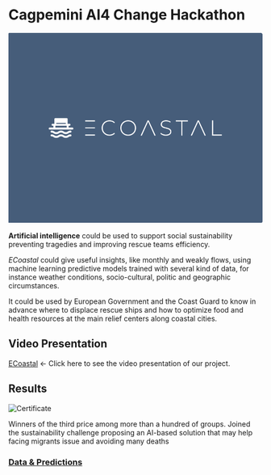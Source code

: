 # Cagpemini AI4 Change Hackathon

![ECoastal](https://github.com/FedericoRaimondi/me/blob/master/Capgemini_AI4Change_Hackathon/data%26predictions/ECOASTAL.PNG)

**Artificial intelligence** could be used to support social sustainability preventing tragedies and improving rescue teams efficiency.

_ECoastal_ could give useful insights, like monthly and weakly flows, using machine learning predictive models trained with several kind of data, for instance weather conditions, socio-cultural, politic and geographic circumstances.

It could be used by European Government and the Coast Guard to know in advance where to displace rescue ships and how to optimize food and health resources at the main relief centers along coastal cities.

## Video Presentation
[ECoastal](https://youtu.be/ZTP89K_19sY) <- Click here to see the video presentation of our project.

## Results
![Certificate](https://github.com/FedericoRaimondi/me/tree/master/Capgemini_AI4Change_Hackathon/AI4Change_Hackathon_Certificate.jpeg)

Winners of the third price among more than a hundred of groups. Joined the sustainability challenge proposing an AI-based solution that may help facing migrants issue and avoiding many deaths

### [Data & Predictions](https://github.com/FedericoRaimondi/me/blob/master/Capgemini_AI4Change_Hackathon/data%26predictions)

